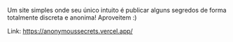 Um site simples onde seu único intuito é publicar alguns segredos de forma totalmente discreta e anonima! 
Aproveitem :)

Link: https://anonymoussecrets.vercel.app/